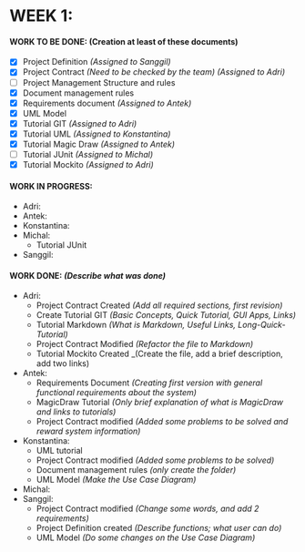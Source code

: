 # WEEK 1:
#### WORK TO BE DONE: (Creation at least of these documents)

 - [X] Project Definition *(Assigned to Sanggil)*
 - [X] Project Contract *(Need to be checked by the team) (Assigned to Adri)*
 - [ ] Project Management Structure and rules
 - [X] Document management rules
 - [X] Requirements document *(Assigned to Antek)*
 - [X] UML Model
 - [X] Tutorial GIT *(Assigned to Adri)*
 - [X] Tutorial UML *(Assigned to Konstantina)*
 - [X] Tutorial Magic Draw *(Assigned to Antek)*
 - [ ] Tutorial JUnit *(Assigned to Michal)*
 - [X] Tutorial Mockito *(Assigned to Adri)*

#### WORK IN PROGRESS:

* Adri:
* Antek:
* Konstantina:
* Michal: 
  - Tutorial JUnit
* Sanggil:

#### WORK DONE: *(Describe what was done)*
* Adri:
   - Project Contract Created *(Add all required sections, first revision)*
   - Create Tutorial GIT *(Basic Concepts, Quick Tutorial, GUI Apps, Links)*
   - Tutorial Markdown _(What is Markdown, Useful Links, Long-Quick-Tutorial)_
   - Project Contract Modified *(Refactor the file to Markdown)*
   - Tutorial Mockito Created _(Create the file, add a brief description, add two links)
* Antek:
   - Requirements Document *(Creating first version with general functional requirements about the system)*
   - MagicDraw Tutorial *(Only brief explanation of what is MagicDraw and links to tutorials)*
   - Project Contract modified *(Added some problems to be solved and reward system information)*
* Konstantina:
   - UML tutorial
   - Project Contract modified *(Added some problems to be solved)*
   - Document management rules *(only create the folder)*
   - UML Model *(Make the Use Case Diagram)*
* Michal:
* Sanggil:
  - Project Contract modified *(Change some words, and add 2 requirements)*
  - Project Definition created *(Describe functions; what user can do)*
  - UML Model *(Do some changes on the Use Case Diagram)*
